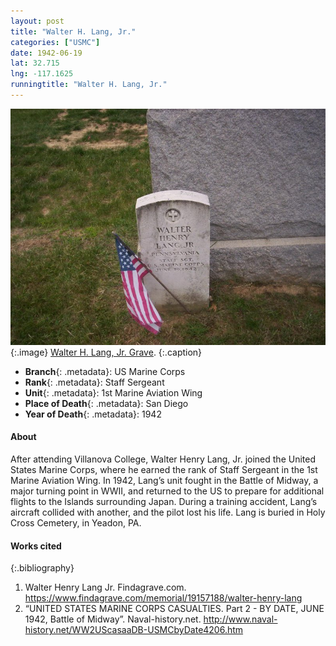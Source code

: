 ```yaml
---
layout: post
title: "Walter H. Lang, Jr."
categories: ["USMC"]
date: 1942-06-19
lat: 32.715
lng: -117.1625
runningtitle: "Walter H. Lang, Jr."
---
```


![Walter H. Lang, Jr. Grave](images/Lang.jpg)
   {:.image}
[Walter H. Lang, Jr. Grave](https://www.findagrave.com/memorial/19157188/walter-henry-lang).
   {:.caption}


* **Branch**{: .metadata}: US Marine Corps
* **Rank**{: .metadata}: Staff Sergeant
* **Unit**{: .metadata}: 1st Marine Aviation Wing
* **Place of Death**{: .metadata}: San Diego
* **Year of Death**{: .metadata}: 1942


#### About

After attending Villanova College, Walter Henry Lang, Jr. joined the United States Marine Corps, where he earned the rank of Staff Sergeant in the 1st Marine Aviation Wing. In 1942, Lang’s unit fought in the Battle of Midway, a major turning point in WWII, and returned to the US to prepare for additional flights to the Islands surrounding Japan. During a training accident, Lang’s aircraft collided with another, and the pilot lost his life. Lang is buried in Holy Cross Cemetery, in Yeadon, PA.



#### Works cited

{:.bibliography}
1. Walter Henry Lang Jr. Findagrave.com. <https://www.findagrave.com/memorial/19157188/walter-henry-lang>
2. “UNITED STATES MARINE CORPS CASUALTIES. Part 2 - BY DATE, JUNE 1942, Battle of Midway”. Naval-history.net. <http://www.naval-history.net/WW2UScasaaDB-USMCbyDate4206.htm>
